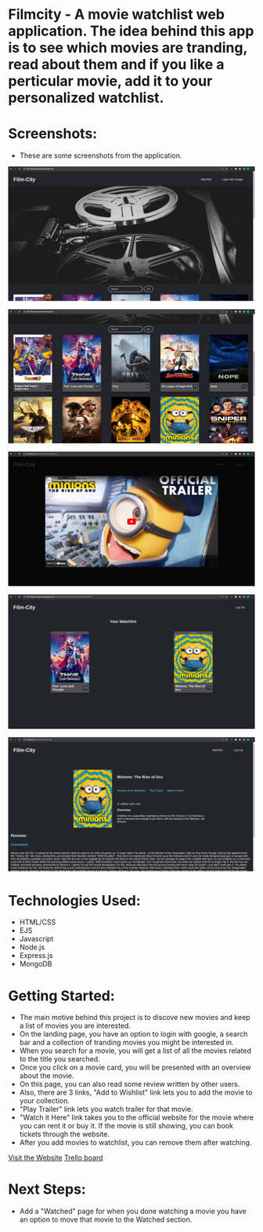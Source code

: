 # Filmcity - A movie watchlist web application. The idea behind this app is to see which movies are tranding, read about them and if you like a perticular movie, add it to your personalized watchlist.

# Screenshots:

* These are some screenshots from the application.

![Home page](/Images/Screenshot%20from%202022-09-01%2021-35-59.png)

![Home page2](/Images/Screenshot%20from%202022-09-01%2021-36-21.png)

![Trailer](/Images/trailer.png)

![Watchlist](/Images/watchlist.png)

![Movie Info](/Images/Info.png)


# Technologies Used:

* HTML/CSS
* EJS
* Javascript
* Node.js
* Express.js
* MongoDB

# Getting Started:

* The main motive behind this project is to discove new movies and keep a list of movies you are interested.
* On the landing page, you have an option to login with google, a search bar and a collection of tranding movies you might be interested in.
* When you search for a movie, you will get a list of all the movies related to the title you searched.
* Once you click on a movie card, you will be presented with an overview about the movie.
* On this page, you can also read some review written by other users.
* Also, there are 3 links, "Add to Wishlist" link lets you to add the movie to your collection.
* "Play Trailer" link lets you watch trailer for that movie.
* "Watch it Here" link takes you to the official website for the movie where you can rent it or buy it. If the movie is still showing, you can book tickets through the website.
* After you add movies to watchlist, you can remove them after watching.

[Visit the Website](https://filmcitymovieapp.herokuapp.com/)
[Trello board](https://trello.com/b/MzTZQqpv/movie-wishlist-app)

# Next Steps:

* Add a "Watched" page for when you done watching a movie you have an option to move that movie to the Watched section.

